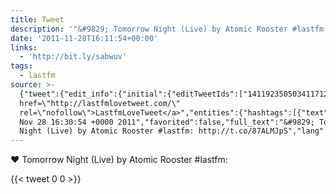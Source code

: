 ```yaml
---
title: Tweet
description: '"&#9829; Tomorrow Night (Live) by Atomic Rooster #lastfm: "'
date: '2011-11-28T16:11:54+00:00'
links:
  - 'http://bit.ly/sabwuv'
tags:
  - lastfm
source: >-
  {"tweet":{"edit_info":{"initial":{"editTweetIds":["141192350503411712"],"editableUntil":"2011-11-28T17:30:54.244Z","editsRemaining":"5","isEditEligible":true}},"retweeted":false,"source":"<a
  href=\"http://lastfmlovetweet.com/\"
  rel=\"nofollow\">LastfmLoveTweet</a>","entities":{"hashtags":[{"text":"lastfm","indices":["48","55"]}],"symbols":[],"user_mentions":[],"urls":[{"url":"http://t.co/87ALMJpS","expanded_url":"http://bit.ly/sabwuv","display_url":"bit.ly/sabwuv","indices":["57","77"]}]},"display_text_range":["0","77"],"favorite_count":"0","id_str":"141192350503411712","truncated":false,"retweet_count":"0","id":"141192350503411712","possibly_sensitive":false,"created_at":"Mon
  Nov 28 16:30:54 +0000 2011","favorited":false,"full_text":"&#9829; Tomorrow
  Night (Live) by Atomic Rooster #lastfm: http://t.co/87ALMJpS","lang":"en"}}
---
```

&#9829; Tomorrow Night (Live) by Atomic Rooster #lastfm: 
    
{{< tweet 0 0 >}}
    
